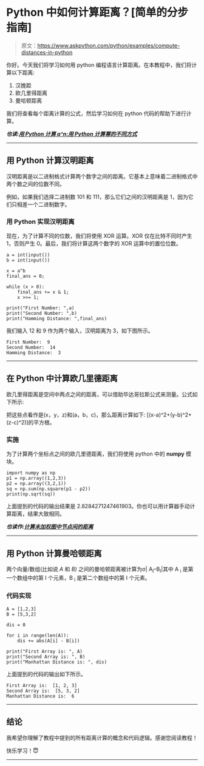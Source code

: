 # Python 中如何计算距离？[简单的分步指南]

> 原文：<https://www.askpython.com/python/examples/compute-distances-in-python>

你好。今天我们将学习如何用 python 编程语言计算距离。在本教程中，我们将计算以下距离:

1.  汉娩距
2.  欧几里得距离
3.  曼哈顿距离

我们将查看每个距离计算的公式，然后学习如何在 python 代码的帮助下进行计算。

***也读:[用 Python 计算 a^n:用 Python 计算幂的不同方式](https://www.askpython.com/python/examples/compute-raised-to-power)***

* * *

## 用 Python 计算汉明距离

汉明距离是以二进制格式计算两个数字之间的距离。它基本上意味着二进制格式中两个数之间的位数不同。

例如，如果我们选择二进制数 101 和 111，那么它们之间的汉明距离是 1，因为它们只相差一个二进制数字。

### 用 Python 实现汉明距离

现在，为了计算不同的位数，我们将使用 XOR 运算。XOR 仅在比特不同时产生 1，否则产生 0。最后，我们将计算这两个数字的 XOR 运算中的置位位数。

```
a = int(input())
b = int(input())

x = a^b
final_ans = 0;

while (x > 0):
    final_ans += x & 1;
    x >>= 1;

print("First Number: ",a)
print("Second Number: ",b)
print("Hamming Distance: ",final_ans)

```

我们输入 12 和 9 作为两个输入，汉明距离为 3，如下图所示。

```
First Number:  9
Second Number:  14
Hamming Distance:  3

```

* * *

## 在 Python 中计算欧几里德距离

欧几里得距离是空间中两点之间的距离，可以借助毕达哥拉斯公式来测量。公式如下所示:

把这些点看作是(x，y，z)和(a，b，c)，那么距离计算如下:
[(x-a)^2+(y-b)^2+(z-c)^2)]的平方根。

### 实施

为了计算两个坐标点之间的欧几里德距离，我们将使用 python 中的 **numpy** 模块。

```
import numpy as np
p1 = np.array((1,2,3))
p2 = np.array((3,2,1))
sq = np.sum(np.square(p1 - p2))
print(np.sqrt(sq))

```

上面提到的代码的输出结果是 2.8284271247461903。你也可以用计算器手动计算距离，结果大致相同。

***也读作:[计算未加权图中节点间的距离](https://www.askpython.com/python/examples/distance-between-nodes-unweighted-graph)***

* * *

## 用 Python 计算曼哈顿距离

两个向量/数组(比如说 *A* 和 *B)* 之间的曼哈顿距离被计算为σ| A<sub>I</sub>–B<sub>I</sub>|其中 A <sub>i</sub> 是第一个数组中的第 I 个元素，B <sub>i</sub> 是第二个数组中的第 I 个元素。

### 代码实现

```
A = [1,2,3]
B = [5,3,2]

dis = 0

for i in range(len(A)):
    dis += abs(A[i] - B[i])

print("First Array is: ", A)
print("Second Array is: ", B)
print("Manhattan Distance is: ", dis)

```

上面提到的代码的输出如下所示。

```
First Array is:  [1, 2, 3]
Second Array is:  [5, 3, 2]
Manhattan Distance is:  6

```

* * *

## 结论

我希望你理解了教程中提到的所有距离计算的概念和代码逻辑。感谢您阅读教程！

快乐学习！😇

* * *